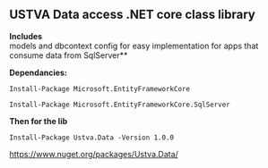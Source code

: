 ﻿## USTVA Data access .NET core class library

**Includes**  
models and dbcontext config for easy implementation for apps that consume data from SqlServer**  

**Dependancies:**
```
Install-Package Microsoft.EntityFrameworkCore
```
```
Install-Package Microsoft.EntityFrameworkCore.SqlServer
```

**Then for the lib**
```
Install-Package Ustva.Data -Version 1.0.0
```

https://www.nuget.org/packages/Ustva.Data/
